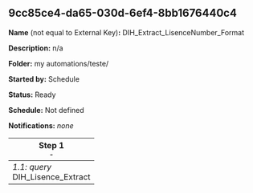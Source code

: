 ## 9cc85ce4-da65-030d-6ef4-8bb1676440c4

**Name** (not equal to External Key)**:** DIH_Extract_LisenceNumber_Format

**Description:** n/a

**Folder:** my automations/teste/

**Started by:** Schedule

**Status:** Ready

**Schedule:** Not defined

**Notifications:** _none_


| Step 1<br>_<small>-</small>_ |
| --- |
| _1.1: query_<br>DIH_Lisence_Extract |
